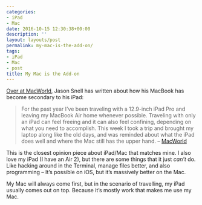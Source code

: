 ```yaml
---
categories:
- iPad
- Mac
date: 2016-10-15 12:30:38+00:00
description: ''
layout: layouts/post
permalink: my-mac-is-the-add-on/
tags:
- iPad
- Mac
- post
title: My Mac is the Add-on
---
```


<div class="kg-card-markdown">
<p><!-- link[http://www.macworld.com/article/3130710/ios/when-traveling-my-ipad-is-essential-and-my-mac-is-the-add-on.html] --></p>
<p><a href="http://www.macworld.com/article/3130710/ios/when-traveling-my-ipad-is-essential-and-my-mac-is-the-add-on.html">Over at MacWorld</a>, Jason Snell has written about how his MacBook has become secondary to his iPad:</p>
<blockquote><p>For the past year I’ve been traveling with a 12.9-inch iPad Pro and leaving my MacBook Air home whenever possible. Traveling with only an iPad can feel freeing and it can also feel confining, depending on what you need to accomplish. This week I took a trip and brought my laptop along like the old days, and was reminded about what the iPad does well and where the Mac still has the upper hand. &#8211; <a href="http://www.macworld.com/article/3130710/ios/when-traveling-my-ipad-is-essential-and-my-mac-is-the-add-on.html">MacWorld</a></p></blockquote>
<p>This is the closest opinion piece about iPad/Mac that matches mine. I also love my iPad (I have an Air 2), but there are some things that it just <em>can&#8217;t</em> do. Like hacking around in the Terminal, manage files better, and also programming &#8211; It&#8217;s possible on iOS, but it&#8217;s massively better on the Mac.</p>
<p>My Mac will always come first, but in the scenario of travelling, my iPad usually comes out on top. Because it&#8217;s mostly work that makes me use my Mac.</p>
</div>